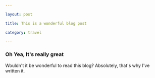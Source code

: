```yaml
---

layout: post

title: This is a wonderful blog post

category: travel

---
```


### Oh Yea, It's really great

Wouldn't it be wonderful to read this blog? Absolutely, that's why I've written it.
